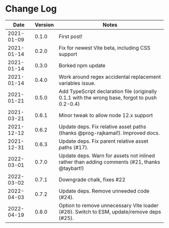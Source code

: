 # Change Log

| Date       | Version | Notes                                                                                          |
| ---------- | ------- | ---------------------------------------------------------------------------------------------- |
| 2021-01-09 | 0.1.0   | First post!                                                                                    |
| 2021-01-14 | 0.2.0   | Fix for newest Vite beta, including CSS support                                                |
| 2021-01-14 | 0.3.0   | Borked npm update                                                                              |
| 2021-01-14 | 0.4.0   | Work around regex accidental replacement variables issue.                                      |
| 2021-01-21 | 0.5.0   | Add TypeScript declaration file (originally 0.1.1 with the wrong base, forgot to push 0.2-0.4) |
| 2021-03-21 | 0.6.1   | Minor tweak to allow node 12.x support                                                         |
| 2021-12-12 | 0.6.2   | Update deps. Fix relative asset paths (thanks @prog-rajkamal!). Improved docs.                 |
| 2021-12-31 | 0.6.3   | Update deps. Fix parent relative asset paths (#17).                                            |
| 2022-03-01 | 0.7.0   | Update deps. Warn for assets not inlined rather than adding comments (#21, thanks @taybart!)   |
| 2022-03-02 | 0.7.1   | Downgrade chalk, fixes #22                                                                     |
| 2022-04-03 | 0.7.2   | Update deps. Remove unneeded code (#24).                                                       |
| 2022-04-19 | 0.8.0   | Option to remove unnecessary Vite loader (#26). Switch to ESM, update/remove deps (#25).       |
